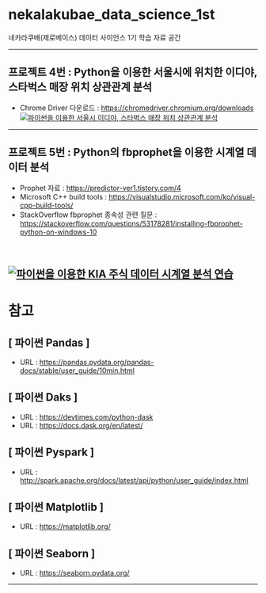 # nekalakubae_data_science_1st
네카라쿠배(제로베이스) 데이터 사이언스 1기 학습 자료 공간

---
## 프로젝트 4번 : Python을 이용한 서울시에 위치한 이디야, 스타벅스 매장 위치 상관관계 분석
- Chrome Driver 다운로드 : https://chromedriver.chromium.org/downloads
[![파이썬을 이용한 서울시 이디야, 스타벅스 매장 위치 상관관계 분석](https://img.youtube.com/vi/qobe7k1CmGc/0.jpg)](https://youtu.be/qobe7k1CmGc)

---
## 프로젝트 5번 : Python의 fbprophet을 이용한 시계열 데이터 분석
- Prophet 자료 : https://predictor-ver1.tistory.com/4
- Microsoft C++ build tools : https://visualstudio.microsoft.com/ko/visual-cpp-build-tools/
- StackOverflow fbprophet 종속성 관련 질문 : https://stackoverflow.com/questions/53178281/installing-fbprophet-python-on-windows-10
<br>

[![파이썬을 이용한 KIA 주식 데이터 시계열 분석 연습](https://img.youtube.com/vi/RsC5NnqDFxg/0.jpg)](https://youtu.be/RsC5NnqDFxg)
---

# 참고 
## [ 파이썬 Pandas ]
- URL : https://pandas.pydata.org/pandas-docs/stable/user_guide/10min.html

## [ 파이썬 Daks ]
- URL : https://devtimes.com/python-dask
- URL : https://docs.dask.org/en/latest/

## [ 파이썬 Pyspark ]
- URL : http://spark.apache.org/docs/latest/api/python/user_guide/index.html

## [ 파이썬 Matplotlib ]
- URL : https://matplotlib.org/

## [ 파이썬 Seaborn ]
- URL : https://seaborn.pydata.org/


---
